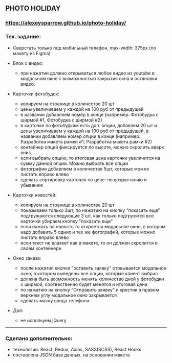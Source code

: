 ## PHOTO HOLIDAY
### https://alexeysparrow.github.io/photo-holiday/
### Тех. задание:
- Сверстать только под мобильный телефон, max-width: 375px (по макету из Figma)

- Блок с видео:
  - при нажатии должно открываться любое видео из youtube в модальном окне с возможностью закрытия окна и остановки видео.
- Карточки фотобудок:
  - копируем на странице в количестве 20 шт
  - цены увеличиваем у каждой на 100 руб от предыдущей  
  - в названии добавляем номер в конце (например: Фотобудка с ширмой #1, Фотобудка с ширмой #2)
  - в карточке по фотобудкам есть доп. опции, добавлем 20 шт и цены увеличиваем у каждой на 100 руб от предыдущей, в названии добавляем номер опции в конце (например: Разработка макета рамки #1, Разработка макета рамки #2)
  - контейнер опций фиксируется по высоте, можно скролить вверх вниз
  - если выбрать опцию, то итоговая цена карточки увеличится на сумму данной опции. Можно выбрать все опции
  - фотографии добавляем в количестве 5шт, которые можно листать вправо влево
  - сделать сортировку карточек по цене: по возрастанию и убыванию  
- Карточки новостей:
  - копируем на странице в количестве 20 шт
  - показываем только 3шт, по нажатию на кнопку “показать еще” подгружаются следующие 3 шт, как только подгрузятся все карточки убираем кнопку "показать еще"
  - если нажать на новость то откроется модальное окно, в котором надо добавить 5 одних и тех же фотографий, которые можно листать вправо влево
  - если текст не влазеет как в макете, то он должен скролится в своем контейнере 
- Окно заказа:
  - после нажатия кнопки "оставить заявку" отркывается модальное окно, в котором выведены все опции, которые клиент выбрал
  - должна быть возможность менять количество дней у фотобудки с ширмой, соотвественно будет менятся и итоговая цена
  - по нажатию на кнопку “Отправить заявку” и крестик в правом верхнем углу модальное окно закрывается
  - сделать маску ввода телефона
- Доп:
  - не испольуем jQuery
    
----------------
### Сделано дополнительно:
  - технологии: React, Redux, Axios, SASS(SCSS), React Hooks
  - составлена JSON база данных, на основании макета   
